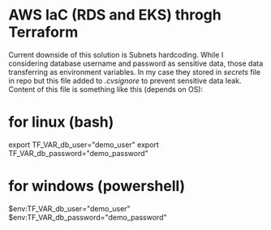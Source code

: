# AWS IaC (RDS and EKS) throgh Terraform

Current downside of this solution is Subnets hardcoding.
While I considering database username and password as sensitive data, those data transferring as environment variables. In my case they stored in <i>secrets</i> file in repo but this file added to <i>.cvsignore</i> to prevent sensitive data leak. Content of this file is something like this (depends on OS):
# for linux (bash)
export TF_VAR_db_user="demo_user"
export TF_VAR_db_password="demo_password"

# for windows (powershell)
$env:TF_VAR_db_user="demo_user"
$env:TF_VAR_db_password="demo_password"
